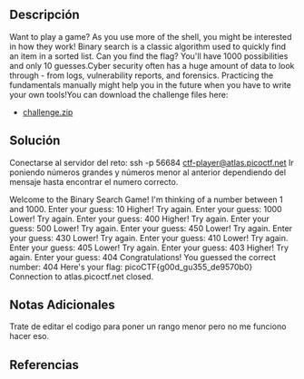 ## Descripción 
Want to play a game? As you use more of the shell, you might be interested in how they work! Binary search is a classic algorithm used to quickly find an item in a sorted list. Can you find the flag? You'll have 1000 possibilities and only 10 guesses.Cyber security often has a huge amount of data to look through - from logs, vulnerability reports, and forensics. Practicing the fundamentals manually might help you in the future when you have to write your own tools!You can download the challenge files here:

- [challenge.zip](https://artifacts.picoctf.net/c_atlas/6/challenge.zip)

## Solución
Conectarse al servidor del reto:
ssh -p 56684 ctf-player@atlas.picoctf.net
Ir poniendo números grandes y números menor al anterior dependiendo del mensaje hasta encontrar el numero correcto. 

Welcome to the Binary Search Game!
I'm thinking of a number between 1 and 1000.
Enter your guess: 10
Higher! Try again.
Enter your guess: 1000
Lower! Try again.
Enter your guess: 400
Higher! Try again.
Enter your guess: 500
Lower! Try again.
Enter your guess: 450
Lower! Try again.
Enter your guess: 430
Lower! Try again.
Enter your guess: 410
Lower! Try again.
Enter your guess: 405
Lower! Try again.
Enter your guess: 403
Higher! Try again.
Enter your guess: 404
Congratulations! You guessed the correct number: 404
Here's your flag: picoCTF{g00d_gu355_de9570b0}
Connection to atlas.picoctf.net closed.

## Notas Adicionales 
Trate de editar el codigo para poner un rango menor pero no me funciono hacer eso. 
## Referencias